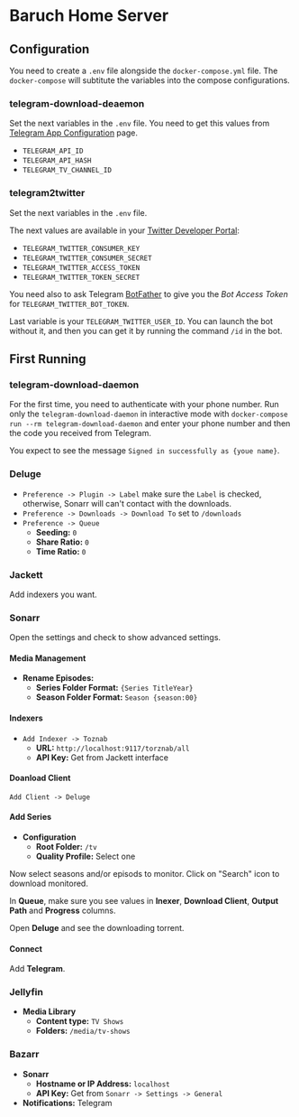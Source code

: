 # Baruch Home Server

## Configuration

You need to create a `.env` file alongside the `docker-compose.yml` file. The `docker-compose` will subtitute the variables into the compose configurations.

### telegram-download-deaemon

Set the next variables in the `.env` file. You need to get this values from [Telegram App Configuration](https://my.telegram.org/apps) page.

 - `TELEGRAM_API_ID`
 - `TELEGRAM_API_HASH`
 - `TELEGRAM_TV_CHANNEL_ID`

### telegram2twitter

Set the next variables in the `.env` file.

The next values are available in your [Twitter Developer Portal](https://developer.twitter.com/en/portal/projects-and-apps):

 - `TELEGRAM_TWITTER_CONSUMER_KEY`
 - `TELEGRAM_TWITTER_CONSUMER_SECRET`
 - `TELEGRAM_TWITTER_ACCESS_TOKEN`
 - `TELEGRAM_TWITTER_TOKEN_SECRET`

You need also to ask Telegram [BotFather](https://t.me/botfather) to give you the *Bot Access Token* for `TELEGRAM_TWITTER_BOT_TOKEN`.

Last variable is your `TELEGRAM_TWITTER_USER_ID`. You can launch the bot without it, and then you can get it by running the command `/id` in the bot.

## First Running

### telegram-download-daemon

For the first time, you need to authenticate with your phone number. Run only the `telegram-download-daemon` in interactive mode with `docker-compose run --rm telegram-download-daemon` and enter your phone number and then the code you received from Telegram.

You expect to see the message `Signed in successfully as {youe name}`.

### Deluge

 - `Preference -> Plugin -> Label` make sure the `Label` is checked, otherwise, Sonarr will can't contact with the downloads.
 - `Preference -> Downloads -> Download To` set to `/downloads`
 - `Preference -> Queue`
   - **Seeding:** `0`
   - **Share Ratio:** `0`
   - **Time Ratio:** `0`

### Jackett

Add indexers you want.

### Sonarr

Open the settings and check to show advanced settings.

#### Media Management

 - **Rename Episodes:** 
   - **Series Folder Format:** `{Series TitleYear}`
   - **Season Folder Format:** `Season {season:00}`

#### Indexers

 - `Add Indexer -> Toznab`
    - **URL:** `http://localhost:9117/torznab/all`
    - **API Key:** Get from Jackett interface

#### Doanload Client

`Add Client -> Deluge`

#### Add Series

 - **Configuration**
   - **Root Folder:** `/tv`
   - **Quality Profile:** Select one

Now select seasons and/or episods to monitor. Click on "Search" icon to download monitored.

In **Queue**, make sure you see values in **Inexer**, **Download Client**, **Output Path** and **Progress** columns.

Open **Deluge** and see the downloading torrent.

#### Connect

Add **Telegram**.

### Jellyfin

 - **Media Library**
   - **Content type:** `TV Shows`
   - **Folders:** `/media/tv-shows`

### Bazarr

 - **Sonarr**
   - **Hostname or IP Address:** `localhost`
   - **API Key:** Get from `Sonarr -> Settings -> General`
 - **Notifications:** Telegram
